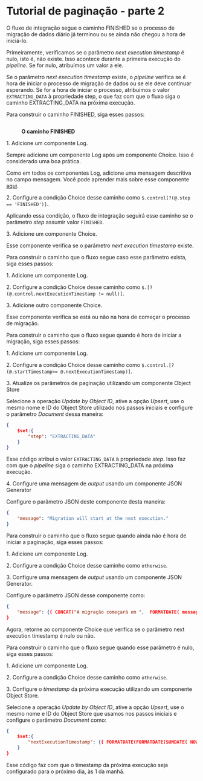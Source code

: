 # Tutorial de paginação - parte 2

O fluxo de integração segue o caminho FINISHED se o processo de migração de dados diário já terminou ou se ainda não chegou a hora de iniciá-lo.

Primeiramente, verificamos se o parâmetro _next execution timestamp_ é nulo, isto é, não existe. Isso acontece durante a primeira execução do _pipeline_. Se for nulo, atribuímos um valor a ele.

Se o parâmetro _next execution timestamp_ existe, o _pipeline_ verifica se é hora de iniciar o processo de migração de dados ou se ele deve continuar esperando. Se for a hora de iniciar o processo, atribuímos o valor `EXTRACTING_DATA` à propriedade step, o que faz com que o fluxo siga o caminho EXTRACTING\_DATA na próxima execução.

Para construir o caminho FINISHED, siga esses passos:

<figure><img src="https://lh5.googleusercontent.com/oPRr4nSfXl9iZMQfgsEHj23O66MpeJuZ4CPE1dmSECu6aII9tG4kgWuPjOEh-NBtgUyJzB3t-pCUJUGgfhv8-evNt2eK2ZnrJcKCulFMR9Y-mL96XRVELICzfVVTsi3rAQ_j5kfpuBogQPF1iPNi6Yjp5UiHfDIjMne5oOLuZveRiYgxywgBjHZ1mWJ4fA" alt=""><figcaption><p><strong>O caminho FINISHED</strong></p></figcaption></figure>

&#x20; 1\. Adicione um componente Log.

Sempre adicione um componente Log após um componente Choice. Isso é considerado uma boa prática.

Como em todos os componentes Log, adicione uma mensagem descritiva no campo mensagem. Você pode aprender mais sobre esse componente [aqui](../../components/tools/log.md).

&#x20; 2\. Configure a condição Choice desse caminho como `$.control[?(@.step == 'FINISHED')]`**.**

Aplicando essa condição, o fluxo de integração seguirá esse caminho se o parâmetro _step_ assumir valor `FINISHED`.

&#x20; 3\. Adicione um componente Choice.

Esse componente verifica se o parâmetro _next execution timestamp_ existe.

Para construir o caminho que o fluxo segue caso esse parâmetro exista, siga esses passos:

&#x20; 1\. Adicione um componente Log.

&#x20; 2\. Configure a condição Choice desse caminho como `$.[?(@.control.nextExecutionTimestamp != null)]`.

&#x20; 3\. Adicione outro componente Choice.

Esse componente verifica se está ou não na hora de começar o processo de migração.

Para construir o caminho que o fluxo segue quando é hora de iniciar a migração, siga esses passos:

&#x20; 1\. Adicione um componente Log.

&#x20; 2\. Configure a condição Choice desse caminho como `$.control.[?(@.startTimestamp>= @.nextExecutionTimestamp)]`.

&#x20; 3\. Atualize os parâmetros de paginação utilizando um componente Object Store

Selecione a operação _Update by Object ID_, ative a opção _Upsert_, use o mesmo nome e ID do Object Store utilizado nos passos iniciais e configure o parâmetro _Document_ dessa maneira:

```json
{
    $set:{
        "step": "EXTRACTING_DATA"
    }
}
```

Esse código atribui o valor `EXTRACTING_DATA` à propriedade _step_. Isso faz com que o _pipeline_ siga o caminho EXTRACTING\_DATA na próxima execução.

&#x20; 4\. Configure uma mensagem de _output_ usando um componente JSON Generator

Configure o parâmetro JSON deste componente desta maneira:

```json
{
    "message": "Migration will start at the next execution."
}
```

Para construir o caminho que o fluxo segue quando ainda não é hora de iniciar a paginação, siga esses passos:

&#x20; 1\. Adicione um componente Log.

&#x20; 2\. Configure a condição Choice desse caminho como `otherwise`.

&#x20; 3\. Configure uma mensagem de _output_ usando um componente JSON Generator.

Configure o parâmetro JSON desse componente como:

```json
{
    "message": {{ CONCAT("A migração começará em ",  FORMATDATE( message.control.nextExecutionTimestamp, "timestamp", "dd/MM/yyyy HH:mm:ss")) }}
}
```

Agora, retorne ao componente Choice que verifica se o parâmetro next execution timestamp é nulo ou não.

Para construir o caminho que o fluxo segue quando esse parâmetro é nulo, siga esses passos:

&#x20; 1\. Adicione um componente Log.

&#x20; 2\. Configure a condição Choice desse caminho como `otherwise`.

&#x20; 3\. Configure o _timestamp_ da próxima execução utilizando um componente Object Store.

Selecione a operação _Update by Object ID_, ative a opção _Upsert_, use o mesmo nome e ID do Object Store que usamos nos passos iniciais e configure o parâmetro _Document_ como:

```json
{
    $set:{
        "nextExecutionTimestamp": {{ FORMATDATE(FORMATDATE(SUMDATE( NOW() , "DAY", 1), "timestamp", "dd/MM/yyyy 01:00:00"), "dd/MM/yyyy HH:mm:ss", "timestamp") }}
    }
}
```

Esse código faz com que o timestamp da próxima execução seja configurado para o próximo dia, às 1 da manhã.
